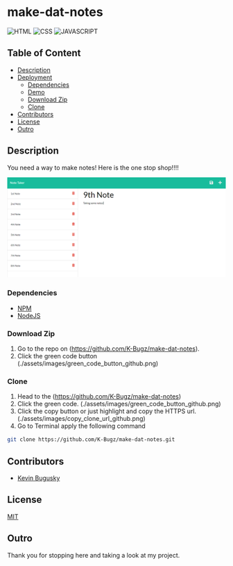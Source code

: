 # make-dat-notes
![HTML](https://img.shields.io/badge/HTML-15.2%25-%23dd4b25?logo=html5&style=plastic)
![CSS](https://img.shields.io/badge/CSS-22.4%25-%23146eb0?logo=css3&style=plastic)
![JAVASCRIPT](https://img.shields.io/badge/JavaScript-89.7%25-%23e9d44d?logo=javascript&style=plastic)

## Table of Content

- [Description](#description)
- [Deployment](#deployment)
  - [Dependencies](#dependencies)
  - [Demo](#demo)
  - [Download Zip](#download-zip)
  - [Clone](#clone)
- [Contributors](#Contributors)
- [License](#License)
- [Outro](#Outro)

## Description
You need a way to make notes! Here is the one stop shop!!!!

![picture of the app runnin up in the browser](public/assets/images/rmIMG1.png)

### Dependencies
- [NPM](https://www.npmjs.com/)
- [NodeJS](https://nodejs.org/)

### Download Zip
1. Go to the repo on (https://github.com/K-Bugz/make-dat-notes).
2. Click the green code button
   (./assets/images/green_code_button_github.png)
### Clone
1. Head to the (https://github.com/K-Bugz/make-dat-notes)
2. Click the green code.
   (./assets/images/green_code_button_github.png)
3. Click the copy button or just highlight and copy the HTTPS url.
   (./assets/images/copy_clone_url_github.png)
4. Go to Terminal apply the following command
```bash
git clone https://github.com/K-Bugz/make-dat-notes.git
```
## Contributors
- [Kevin Bugusky](https://github.com/K-Bugz)

## License
[MIT](./LICENSE)

## Outro
Thank you for stopping here and taking a look at my project. 